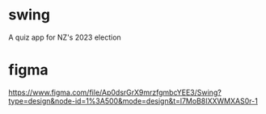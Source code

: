 # swing
A quiz app for NZ's 2023 election

# figma
https://www.figma.com/file/Ap0dsrGrX9mrzfgmbcYEE3/Swing?type=design&node-id=1%3A500&mode=design&t=l7MoB8IXXWMXAS0r-1
